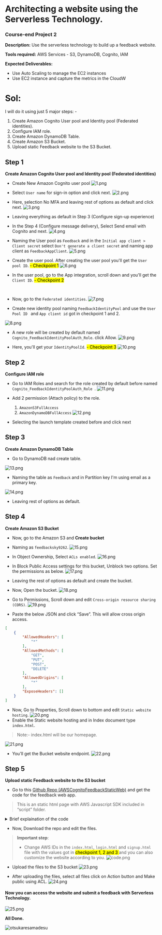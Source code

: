 # **Architecting a website using the Serverless Technology.**

### **Course-end Project 2**

**Description:** Use the serverless technology to build up a feedback website.

**Tools required:** AWS Services - S3, DynamoDB, Cognito, IAM 

**Expected Deliverables:**

- Use Auto Scaling to manage the EC2 instances
- Use EC2 instance and capture the metrics in the CloudW

# **Sol:**

I will do it using just 5 major steps: -

1. Create Amazon Cognito User pool and Identity pool (Federated identities).
2. Configure IAM role.
3. Create Amazon DynamoDB Table.
4. Create Amazon S3 Bucket.
5. Upload static Feedback website to the S3 Bucket.

## **Step 1**

**Create Amazon Cognito User pool and Identity pool (Federated identities)**

- Create New Amazon Cognito user pool ![1.png](./images/1.png)

- Select `User name` for sign-in option and click next. ![2.png](./images/2.png)

- Here, selection No MFA and leaving rest of options as default and click next. ![3.png](./images/3.png)

- Leaving everything as default in Step 3 (Configure sign-up experience)

- In the Step 4 (Configure message delivery), Select Send email with Cognito and next. ![4.png](./images/4.png)

- Naming the User pool as `Feedback` and in the `Initial app client > Client secret` select `Don't generate a client secret` and naming app client as `FeedbackAppClient`. ![5.png](./images/5.png)


- Create the user pool. After creating the user pool you'll get the `User pool ID`.  <mark>- Checkpoint 1</mark>
![6.png](./images/6.png)


- In the user pool, go to the App integration, scroll down and you'll get the `Client ID`. <mark>- Checkpoint 2</mark>

</br>

- Now, go to the `Federated identities`.
![7.png](./images/7.png)

- Create new identity pool naming `FeedbackIdentityPool` and use the `User Pool ID
` and `App client id` got in checkpoint 1 and 2.

![8.png](./images/8.png)

- A new role will be created by default named `Cognito_FeedbackIdentityPoolAuth_Role`. click Allow.
![9.png](./images/9.png)

- Here, you'll get your `IdentityPoolId`. <mark>- Checkpoint 3</mark>
![10.png](./images/10.png)


## **Step 2**

**Configure IAM role**



- Go to IAM Roles and search for the role created by default before named `Cognito_FeedbackIdentityPoolAuth_Role `.
![11.png](./images/11.png)

- Add 2 permission (Attach policy) to the role.
  1. `AmazonS3FullAccess`
  2. `AmazonDynamoDBFullAccess`
![12.png](./images/12.png)
- Selecting the launch template created before and click next

## **Step 3**

**Create Amazon DynamoDB Table**

- Go to DynamoDB nad create table.

![13.png](./images/13.png)

- Naming the table as `Feedback` and in Partition key I'm using email as a primary key.

![14.png](./images/14.png)

- Leaving rest of options as default.

## **Step 4**

**Create Amazon S3 Bucket**

- Now, go to the Amazon S3 and **Create bucket**
- Naming as `feedbacksky9262`.
![15.png](./images/15.png)

- In Object Ownership, Select `ACLs enabled`.
![16.png](./images/16.png)

- In Block Public Access settings for this bucket, Unblock two options. Set the permissions as below.
![17.png](./images/17.png)

- Leaving the rest of options as default and create the bucket.

- Now, Open the bucket.
![18.png](./images/18.png)

- Go to Permissions, Scroll down and edit `Cross-origin resource sharing (CORS)`.
![19.png](./images/19.png)

- Paste the below JSON and click “Save”. This will allow cross origin access.

```Json
[
    {
        "AllowedHeaders": [
            "*"
        ],
        "AllowedMethods": [
            "GET",
            "PUT",
            "POST",
            "DELETE"
        ],
        "AllowedOrigins": [
            "*"
        ],
        "ExposeHeaders": []
    }
]
```

- Now, Go to Properties, Scroll down to bottom and edit `Static website hosting`. 
![20.png](./images/20.png)
- Enable the Static website hosting and in Index document type `index.html`.
> Note:- index.html will be our homepage.

![21.png](./images/21.png)

- You'll get the Bucket website endpoint.
![22.png](./images/22.png)


## **Step 5**

**Upload static Feedback website to the S3 bucket**


- Go to this [Github Repo (AWSCognitoFeedbackStaticWeb)](https://github.com/sky9262/AWSCognitoFeedbackStaticWeb) and get the code for the feedback web app. 
> This is an static html page with AWS Javascript SDK included in “script” folder.

<details><summary>Brief explaination of the code</summary>

 * Created 3 pages. 
   * __Home page ([index.html](https://github.com/sky9262/AWSCognitoFeedbackStaticWeb/blob/main/index.html))__: Feedback form
   * __Login page ([login.html](https://github.com/sky9262/AWSCognitoFeedbackStaticWeb/blob/main/login.html))__: Login the user with email id and password.
   * __Signup page ([signup.html](https://github.com/sky9262/AWSCognitoFeedbackStaticWeb/blob/main/signup.html))__: Signup new user.
 * Used `Javascript SDK` to Signup and Login and after the login, getting user creds to submit the form to DynamoDB table.
 * The website's background image will be randome image everytime you visit it.
</details>

- Now, Download the repo and edit the files.

> **Important step**: 
>- Change AWS IDs in the `index.html`, `login.html` and `signup.html` file with the values got in <mark> checkpoint 1, 2 and 3 </mark> and you can also customize the website according to you.
![code.png](./images/code.png)

- Upload the files to the S3 bucket
![23.png](./images/23.png)

- After uploading the files, select all files click on Action button and Make public using ACL.
![24.png](./images/24.png)

#### Now you can access the website and submit a feedback with Serverless Technology.

![25.png](./images/25.png)

**All Done.**


![otsukaresamadesu](./images/82341587.png)
